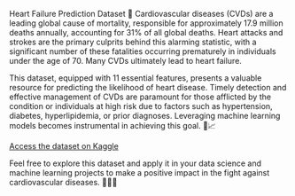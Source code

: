 Heart Failure Prediction Dataset 💓
Cardiovascular diseases (CVDs) are a leading global cause of mortality, responsible for approximately 17.9 million deaths annually, accounting for 31% of all global deaths. Heart attacks and strokes are the primary culprits behind this alarming statistic, with a significant number of these fatalities occurring prematurely in individuals under the age of 70. Many CVDs ultimately lead to heart failure.

This dataset, equipped with 11 essential features, presents a valuable resource for predicting the likelihood of heart disease. Timely detection and effective management of CVDs are paramount for those afflicted by the condition or individuals at high risk due to factors such as hypertension, diabetes, hyperlipidemia, or prior diagnoses. Leveraging machine learning models becomes instrumental in achieving this goal. 🤖📈

[Access the dataset on Kaggle](https://www.kaggle.com/datasets/fedesoriano/heart-failure-prediction)

Feel free to explore this dataset and apply it in your data science and machine learning projects to make a positive impact in the fight against cardiovascular diseases. 🚀🏥💪
